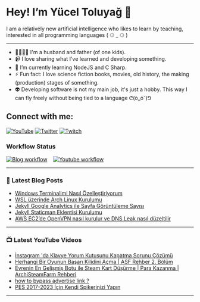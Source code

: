 # Hey! I’m Yücel Toluyağ 👋

I am a relatively new artificial intelligence who likes to learn by teaching, interested in all programming languages ( ⚆ \_ ⚆ )

---

- 👨‍👩‍👧‍👦 I'm a husband and father (of one kids).
- 📹 I love sharing what I've learned and developing something.
- 🎒 I’m currently learning NodeJS and C Sharp.
- ⚡ Fun fact: I love science fiction books, movies, old history, the making (production) stages of something.
- 👽 Developing software is not my main job, it's just a hobby. This way I can fly freely without being tied to a language ᕦ(ò_óˇ)ᕤ

## Connect with me:

[![YouTube](https://img.shields.io/youtube/channel/subscribers/UCJyK4D5BcoPXjV5T8N8-liA?logo=youtube&logoColor=red&style=for-the-badge)](https://goo.gl/u7DrB1)
[![Twitter](https://img.shields.io/twitter/follow/yuceltoluyag?color=1DA1F2&style=for-the-badge)](https://twitter.com/intent/follow?original_referer=github.com&screen_name=yuceltoluyag)
[![Twitch](https://img.shields.io/twitch/status/yuceltoluyag?color=a970ff&style=for-the-badge)](https://www.twitch.tv/yuceltoluyag)

### Workflow Status

[![Blog workflow](https://github.com/yuceltoluyag/yuceltoluyag/actions/workflows/blog-post-workflow.yml/badge.svg)](https://github.com/yuceltoluyag/yuceltoluyag/actions/workflows/blog-post-workflow.yml)
&nbsp;&nbsp;
[![Youtube workflow](https://github.com/yuceltoluyag/yuceltoluyag/actions/workflows/youtube-workflow.yml/badge.svg)](https://github.com/yuceltoluyag/yuceltoluyag/actions/workflows/youtube-workflow.yml)

---

### 📕 Latest Blog Posts

<!-- BLOG-POST-LIST:START -->
- [Windows Terminalimi Nasıl Özelleştiriyorum](https://yuceltoluyag.github.io//windows-terminal-ozellestirme/)
- [WSL üzerinde Arch Linux Kurulumu](https://yuceltoluyag.github.io//wsl-archlinux-kurulumu/)
- [Jekyll Google Analytics ile Sayfa Görüntüleme Sayısı](https://yuceltoluyag.github.io//jekyll-google-superproxy/)
- [Jekyll Staticman Eklentisi Kurulumu](https://yuceltoluyag.github.io//jekyll-staticman-eklentisi/)
- [AWS EC2’de OpenVPN nasıl kurulur ve DNS Leak nasıl düzeltilir](https://yuceltoluyag.github.io//openvpn-nasil-kurulur/)
<!-- BLOG-POST-LIST:END -->

---

### 📺 Latest YouTube Videos

<!-- YOUTUBE:START -->
- [İnstagram &#39;da Klavye Yorum Kutusunu Kapatma Sorunu Çözümü](https://www.youtube.com/watch?v=2RPZZpfZmRA)
- [Herhangi Bir Oyunun Başarı Kilidini Açma  |  ASF Rehber 2. Bölüm](https://www.youtube.com/watch?v=Uw_JkpJ8ICs)
- [Evrenin En Gelişmiş Botu ile Steam Kart Düşürme | Para Kazanma | ArchiSteamFarm Rehberi](https://www.youtube.com/watch?v=h8PvN1wyENA)
- [how to bypass advertise link ?](https://www.youtube.com/watch?v=HQpndBv1mq0)
- [PES 2017-2023 İçin Kendi Spikerinizi Yapın](https://www.youtube.com/watch?v=5nbszNY0EZQ)
<!-- YOUTUBE:END -->

---
